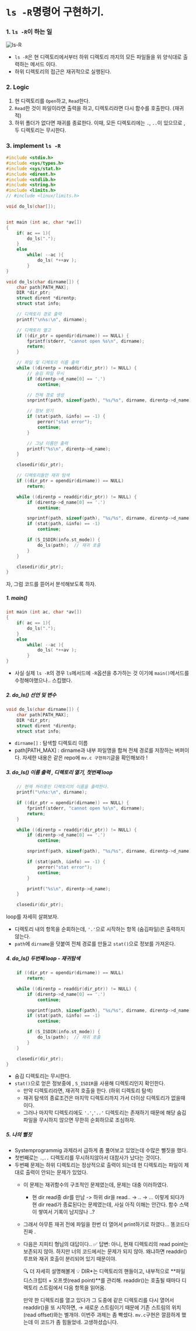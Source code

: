 # `ls -R`명령어 구현하기.
### 1. `ls -R`이 하는 일

![ls-R](../assets/1.png)

* `ls -R`은 현 디렉토리에서부터 하위 디렉토리 까지의 모든 파일들을 위 양식대로 출력하는 메서드 이다.
* 하위 디렉토리의 접근은 재귀적으로 실행된다.

### 2. Logic 
1. 현 디렉토리를 `Open`하고, `Read`한다.
2. `Read`한 것이 파일이라면 출력을 하고, 디렉토리라면 다시 함수를 호출한다. (재귀적)
3. 하위 폴더가 없다면 재귀를 종료한다. 이때, 모든 디렉토리에는 `.`, `..`이 있으므로 , 두 디렉토리는 무시한다.

### 3. implement `ls -R`
``` c
#include <stdio.h>
#include <sys/types.h>
#include <sys/stat.h>
#include <dirent.h>
#include <stdlib.h>
#include <string.h>
#include <limits.h>
// #include <linux/limits.h>

void do_ls(char[]);


int main (int ac, char *av[])
{
    if( ac == 1){
		do_ls(".");
    }
    else
		while( --ac ){
			do_ls( *++av );
		}
}

void do_ls(char dirname[]) {
    char path[PATH_MAX];
    DIR *dir_ptr;
    struct dirent *direntp;
    struct stat info;

    // 디렉토리 경로 출력
    printf("\n%s:\n", dirname);

    // 디렉토리 열고
    if ((dir_ptr = opendir(dirname)) == NULL) {
        fprintf(stderr, "cannot open %s\n", dirname);
        return;
    }

    // 파일 및 디렉토리 이름 출력
    while ((direntp = readdir(dir_ptr)) != NULL) {
        // 숨김 파일 무시
        if (direntp->d_name[0] == '.')
            continue;

        // 전체 경로 생성
        snprintf(path, sizeof(path), "%s/%s", dirname, direntp->d_name);

        // 정보 얻기
        if (stat(path, &info) == -1) {
            perror("stat error");
            continue;
        }

        // 그냥 이름만 출력
        printf("%s\n", direntp->d_name);
    }

    closedir(dir_ptr);

    // 디렉토리들만 재귀 탐색
    if ((dir_ptr = opendir(dirname)) == NULL)
        return;

    while ((direntp = readdir(dir_ptr)) != NULL) {
        if (direntp->d_name[0] == '.')
            continue;

        snprintf(path, sizeof(path), "%s/%s", dirname, direntp->d_name);
        if (stat(path, &info) == -1)
            continue;

        if (S_ISDIR(info.st_mode)) {
            do_ls(path);  // 재귀 호출
        }
    }

    closedir(dir_ptr);
}

```

자, 그럼 코드를 뜯어서 분석해보도록 하자.

##### 1. main()
``` c
int main (int ac, char *av[])
{
    if( ac == 1){
        do_ls(".");
    }
    else
        while( --ac ){
            do_ls( *++av );
        }
}
```
* 사실 실제 `ls -R`의 경우 `ls`메서드에 `-R`옵션을 추가하는 것 이기에 `main()`메서드를 수정해야했으나.. 스킵했다.

##### 2. do_ls() 선언 및 변수
``` c
void do_ls(char dirname[]) {
    char path[PATH_MAX];
    DIR *dir_ptr;
    struct dirent *direntp;
    struct stat info;
```
* `dirname[]` : 탐색할 디렉토리 이름
* path[PATH_MAX] : dirname과 내부 파일명을 합쳐 전체 경로를 저장하는 버퍼이다. 자세한 내용은 같은 repo에 `mv.c 구현하기`글을 확인해보라 !

##### 3. do_ls() 이름 출력 , 디렉토리 열기, 첫번째 loop 
```c
    // 현재 처리중인 디렉토리의 이름을 출력한다.
    printf("\n%s:\n", dirname);

    if ((dir_ptr = opendir(dirname)) == NULL) {
        fprintf(stderr, "cannot open %s\n", dirname);
        return;
    }

    while ((direntp = readdir(dir_ptr)) != NULL) {
        if (direntp->d_name[0] == '.')
            continue;

        snprintf(path, sizeof(path), "%s/%s", dirname, direntp->d_name);

        if (stat(path, &info) == -1) {
            perror("stat error");
            continue;
        }

        printf("%s\n", direntp->d_name);
    }

    closedir(dir_ptr);
```
loop를 자세히 살펴보자.
* 디렉토리 내의 항목을 순회하는데, `'.'`으로 시작하는 항목 (숨김파일)은 출력하지 않는다. 
* `path`에 `dirname`을 덧붙여 전체 경로를 만들고 `stat()`으로 정보를 가져온다.

##### 4. do_ls() 두번째 loop - 재귀탐색
``` c
    if ((dir_ptr = opendir(dirname)) == NULL)
        return;

    while ((direntp = readdir(dir_ptr)) != NULL) {
        if (direntp->d_name[0] == '.')
            continue;

        snprintf(path, sizeof(path), "%s/%s", dirname, direntp->d_name);
        if (stat(path, &info) == -1)
            continue;

        if (S_ISDIR(info.st_mode)) {
            do_ls(path);  // 재귀 호출
        }
    }

    closedir(dir_ptr);
}
```
* 숨김 디렉토리는 무시한다. 
* `stat()`으로 얻은 정보중에 , `S_ISDIR`을 사용해 디렉토리인지 확인한다.
  * 만약 디렉토리라면, 재귀적 호출을 한다. (하위 디렉토리 탐색)
  * 재귀 탐색의 종료조건은 마지막 디렉토리까지 가서 더이상 디렉토리가 없을때 이다.
  * 그러나 마지막 디렉토리에도 `'.'`,`'..'` 디렉토리는 존재하기 때문에 해당 숨김파일을 무시하지 않으면 무한히 순회하므로 조심하자.

##### 5. 나의 뻘짓
* Systemprogrammig 과제라서 급하게 좀 풀어보고 있었는데 수많은 뻘짓을 했다. 
* 첫번째로는 `.`,`..` 디렉토리를 무시하지않아서 대참사가 났다는 것이다.
* 두번째 문제는 하위 디렉토리는 정상적으로 출력이 되는데 현 디렉토리는 파일이 제대로 출력이 안되는 문제가 있었다.
  * 이 문제는 재귀함수의 구조적인 문제였는데, 문제는 대충 이러하였다.
    * 현 dir read중 dir를 만남 -> 하위 dir을 read.. -> .. -> ... 이렇게 되다가 현 dir read가 종료된다는 문제였는데, 사실 아직 이해는 안간다. 함수 스택이 쌓여서 기록이 남지않나 ..?
  * 그래서 아무튼 재귀 전에 파일을 한번 더 열어서 print하기로 하였다... 똥코드다 진짜 . 
  * 다음은 지피티 형님의 대답이다..
    ✅ 답변:
    아니, 현재 디렉토리의 read point는 보존되지 않아.
    하지만 너의 코드에서는 문제가 되지 않아. 왜냐하면 readdir() 루프와 재귀 호출이 분리되어 있기 때문이야.

    🔍 더 자세히 설명해볼게
    💡 DIR*는 디렉토리의 핸들이고, 내부적으로 **파일 디스크립터 + 오프셋(read point)**를 관리해.
    readdir()는 호출될 때마다 디렉토리 스트림에서 다음 항목을 읽어옴.

    만약 한 디렉토리를 열고 있다가 그 도중에 같은 디렉토리를 다시 열어서 readdir()을 또 시작하면, → 새로운 스트림이기 때문에 기존 스트림의 위치(read offset)와는 별개야.
이번주 과제는 좀 빡셌다. `mv.c`구현은 깔끔하게 했는데 이 코드가 좀 힘들었네. 고생하셨습니다. 
